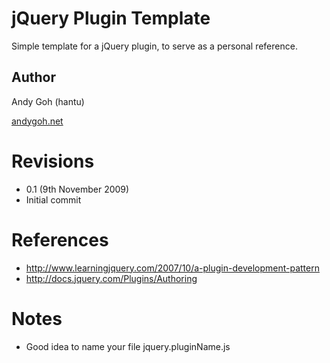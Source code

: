 # jQuery Plugin Template

Simple template for a jQuery plugin, to serve as a personal reference.

## Author

Andy Goh (hantu)

[andygoh.net](http://www.andygoh.net)

# Revisions

* 0.1 (9th November 2009)
 * Initial commit

# References

* <http://www.learningjquery.com/2007/10/a-plugin-development-pattern>
* <http://docs.jquery.com/Plugins/Authoring>

# Notes

* Good idea to name your file jquery.pluginName.js

